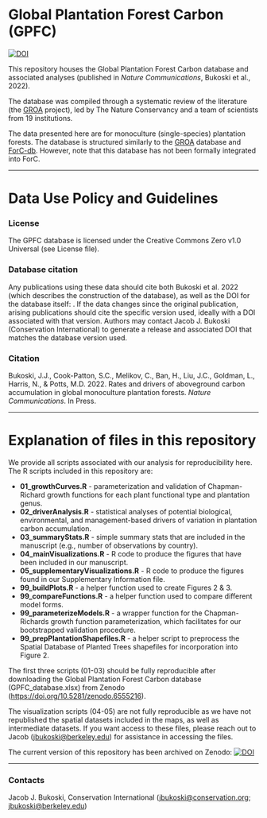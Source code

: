 # Global Plantation Forest Carbon (GPFC)

[![DOI](https://zenodo.org/badge/492990743.svg)](https://zenodo.org/badge/latestdoi/492990743)

This repository houses the Global Plantation Forest Carbon database and associated analyses (published in _Nature Communications_, Bukoski et al., 2022).

The database was compiled through a systematic review of the literature (the [GROA](https://github.com/forc-db/GROA) project), led by The Nature Conservancy and a team of scientists from 19 institutions. 

The data presented here are for monoculture (single-species) plantation forests. The database is structured similarly to the [GROA](https://github.com/forc-db/GROA) database and [ForC-db](https://github.com/forc-db). However, note that this database has not been formally integrated into ForC.

---

# Data Use Policy and Guidelines

### License

The GPFC database is licensed under the Creative Commons Zero v1.0 Universal (see License file).

### Database citation

Any publications using these data should cite both Bukoski et al. 2022 (which describes the construction of the database), as well as the DOI for the database itself: . If the data changes since the original publication, arising publications should cite the specific version used, ideally with a DOI associated with that version. Authors may contact Jacob J. Bukoski (Conservation International) to generate a release and associated DOI that matches the database version used.

### Citation

Bukoski, J.J., Cook-Patton, S.C., Melikov, C., Ban, H., Liu, J.C., Goldman, L., Harris, N., & Potts, M.D. 2022. Rates and drivers of aboveground carbon accumulation in global monoculture plantation forests. _Nature Communications_. In Press.

---

# Explanation of files in this repository

We provide all scripts associated with our analysis for reproducibility here. The R scripts included in this repository are:

- **01_growthCurves.R** - parameterization and validation of Chapman-Richard growth functions for each plant functional type and plantation genus.
- **02_driverAnalysis.R** - statistical analyses of potential biological, environmental, and management-based drivers of variation in plantation carbon accumulation.
- **03_summaryStats.R** - simple summary stats that are included in the manuscript (e.g., number of observations by country).
- **04_mainVisualizations.R** - R code to produce the figures that have been included in our manuscript.
- **05_supplementaryVisualizations.R** - R code to produce the figures found in our Supplementary Information file.
- **99_buildPlots.R** - a helper function used to create Figures 2 & 3.
- **99_compareFunctions.R** - a helper function used to compare different model forms.
- **99_parameterizeModels.R** - a wrapper function for the Chapman-Richards growth function parameterization, which facilitates for our bootstrapped validation procedure.
- **99_prepPlantationShapefiles.R** - a helper script to preprocess the Spatial Database of Planted Trees shapefiles for incorporation into Figure 2.

The first three scripts (01-03) should be fully reproducible after downloading the Global Plantation Forest Carbon database (GPFC_database.xlsx) from Zenodo (https://doi.org/10.5281/zenodo.6555216).

The visualization scripts (04-05) are not fully reproducible as we have not republished the spatial datasets included in the maps, as well as intermediate datasets. If you want access to these files, please reach out to Jacob (jbukoski@berkeley.edu) for assistance in accessing the files.

The current version of this repository has been archived on Zenodo: [![DOI](https://zenodo.org/badge/492990743.svg)](https://zenodo.org/badge/latestdoi/492990743)


---

### Contacts

Jacob J. Bukoski, Conservation International (jbukoski@conservation.org; jbukoski@berkeley.edu)



